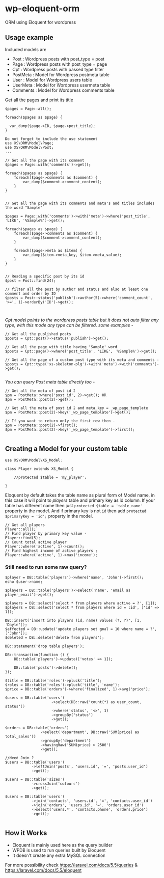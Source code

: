 # wp-eloquent-orm
ORM using Eloquent for wordpress 

## Usage example

Included models are 
- Post : Wordpress posts with post_type = post
- Page : Wordpress posts with post_type = page
- Cpt  : Wordpress posts with passed type filter
- PostMeta : Model for Wordpress postmeta table
- User : Model for Wordpress users table
- UserMeta : Model for Wordpress usermeta table
- Comments : Model for Wordpress comments table

Get all the pages and print its title

```
$pages = Page::all();
 
foreach($pages as $page) {

  var_dump($page->ID, $page->post_title);
}
 
Do not forget to include the use statement 
use XS\ORM\Model\Page;
use XS\ORM\Model\Post; 
... 
```

```
// Get all the page with its comment
$pages = Page::with('comments')->get();
 
foreach($pages as $page) {
    foreach($page->comments as $comment) {	
        var_dump($comment->comment_content);
    }
}
 
 
// Get all the page with its comments and meta's and titles includes the word "Sample"

$pages = Page::with('comments')->with('meta')->where('post_title', 'LIKE', '%Sample%')->get();
 
foreach($pages as $page) {
    foreach($page->comments as $comment) {
        var_dump($comment->comment_content);
    }
 
    foreach($page->meta as $item) {
        var_dump($item->meta_key, $item->meta_value);
    }
}
 
 
// Reading a specific post by its id
$post = Post::find(24);
 
// filter all the post by author and status and also at least one comment and order by ID
$posts = Post::status('publish')->author(5)->where('comment_count', '>=', 1)->orderBy('ID')->get();

 
```

*Cpt model points to the wordpress posts table but it does not auto filter any type,
 with this mode any type can be filtered. some examples -* 

```
// Get all the published posts
$posts = Cpt::post()->status('publish')->get();
 
// Get all the page with title having 'Sample' word
$posts = Cpt::page()->where('post_title', 'LIKE', '%Sample%')->get();
 
// Get all the page of a custom post type with its meta and comments - 
$posts = Cpt::type('xs-skeleton-plg')->with('meta')->with('comments')->get();
 
```

*You can query Post meta table directly too -*
```
// Get all the meta of post id 2
$pm = PostMeta::where('post_id', 2)->get(); OR
$pm = PostMeta::post(2)->get();
 
// Get all the meta of post id 2 and meta_key = _wp_page_template
$pm = PostMeta::post(2)->key('_wp_page_template')->get();

// If you want to return only the first row then - 
$pm = PostMeta::post(2)->first();
$pm = PostMeta::post(2)->key('_wp_page_template')->first();
 
``` 

## Creating a Model for your custom table
```
use XS\ORM\Model\XS_Model;
 
class Player extends XS_Model {

    //protected $table = 'my_player';

}
 ```
Eloquent by default takes the table name as plural form of Model name,
in this case it will point to *players* table and primary key as id column. If your table has different name then just 
`protected $table = 'table_name'` property in the model. And if primary key is not `id` then
add `protected $primaryKey = 'id';` property in the model.

``` 
// Get all players
Player::all();
// Find player by primary key value -
Player::find(5); 
// Count total active player
Player::where('active', 1)->count();
// Find highest income of active players ;
Player::where('active', 1)->max('income');
```

### Still need to run some raw query?

```
$player = DB::table('players')->where('name', 'John')->first();
echo $user->name;
 
$players = DB::table('players')->select('name', 'email as player_email')->get();
  
$players = DB::select('select * from players where active = ?', [1]);
$players = DB::select('select * from players where id = :id', ['id' => 1]);
 
DB::insert('insert into players (id, name) values (?, ?)', [1, 'Dayle']);
$affected = DB::update('update players set goal = 10 where name = ?', ['John']);
$deleted = DB::delete('delete from players');
 
DB::statement('drop table players');
  
DB::transaction(function () {
    DB::table('players')->update(['votes' => 1]);

    DB::table('posts')->delete();
});
 
$title = DB::table('roles')->pluck('title');
$roles = DB::table('roles')->pluck('title', 'name');
$price = DB::table('orders')->where('finalized', 1)->avg('price');
 
$users = DB::table('users')
                     ->select(DB::raw('count(*) as user_count, status'))
                     ->where('status', '<>', 1)
                     ->groupBy('status')
                     ->get();
 
$orders = DB::table('orders')
                ->select('department', DB::raw('SUM(price) as total_sales'))
                ->groupBy('department')
                ->havingRaw('SUM(price) > 2500')
                ->get(); 
 
//Need Join ?
$users = DB::table('users')
            ->leftJoin('posts', 'users.id', '=', 'posts.user_id')
            ->get();
 
$users = DB::table('sizes')
            ->crossJoin('colours')
            ->get();
             
$users = DB::table('users')
            ->join('contacts', 'users.id', '=', 'contacts.user_id')
            ->join('orders', 'users.id', '=', 'orders.user_id')
            ->select('users.*', 'contacts.phone', 'orders.price')
            ->get();
                                     
```
  
## How it Works
- Eloquent is mainly used here as the query builder
- WPDB is used to run queries built by Eloquent
- It doesn't create any extra MySQL connection
 
 
For more possibility check https://laravel.com/docs/5.5/queries & https://laravel.com/docs/5.5/eloquent 
 